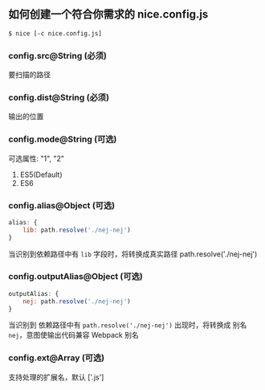 ## 如何创建一个符合你需求的 nice.config.js

```bash
$ nice [-c nice.config.js]
```

### config.src@String (必须)
要扫描的路径


### config.dist@String (必须)
输出的位置


### config.mode@String (可选)
可选属性: "1", "2"
1. ES5(Default)
2. ES6 

### config.alias@Object (可选)
```javascript
alias: {
    lib: path.resolve('./nej-nej')
}
```
当识别到依赖路径中有 `lib` 字段时，将转换成真实路径 path.resolve('./nej-nej')

### config.outputAlias@Object (可选)
```javascript
outputAlias: {
    nej: path.resolve('./nej-nej')
}
```
当识别到 依赖路径中有 `path.resolve('./nej-nej')` 出现时，将转换成 别名 `nej`，意图使输出代码兼容 Webpack 别名

### config.ext@Array<String> (可选)
支持处理的扩展名，默认 ['.js']
